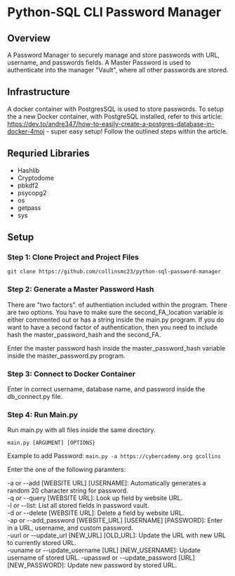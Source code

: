 # Python-SQL CLI Password Manager 

## Overview  
A Password Manager to securely manage and store passwords with URL, username, and passwords fields. A Master Password is used to authenticate into the manager "Vault", where all other passwords are stored.  

## Infrastructure  
A docker container with PostgresSQL is used to store passwords. To setup the a new Docker container, with PostgreSQL installed, refer to this article: https://dev.to/andre347/how-to-easily-create-a-postgres-database-in-docker-4moj - super easy setup! Follow the outlined steps within the article.

## Requried Libraries  
- Hashlib
- Cryptodome
- pbkdf2
- psycopg2
- os
- getpass
- sys 

## Setup  

### Step 1: Clone Project and Project Files   

```git clone https://github.com/collinsmc23/python-sql-password-manager```

### Step 2: Generate a Master Password Hash

There are "two factors". of authentiation included within the program. There are two options. You have to make sure the second_FA_location variable is either commented out or has a string inside the main.py program. If you do want to have a second factor of authentication, then you need to include hash the master_password_hash and the second_FA.  

Enter the master password hash inside the master_password_hash variable inside the master_password.py program.  

### Step 3: Connect to Docker Container  
Enter in correct username, database name, and password inside the db_connect.py file.  

### Step 4: Run Main.py  
Run main.py with all files inside the same directory.

```main.py [ARGUMENT] [OPTIONS}```  

Example to add Password: ```main.py -a https://cybercademy.org gcollins```  

Enter the one of the following paramters:

-a or --add [WEBSITE URL] [USERNAME]: Automatically generates a random 20 character string for password.  
-q or --query [WEBSITE URL]: Look up field by website URL.  
-l or --list: List all stored fields in password vault.  
-d or --delete [WEBSITE URL]: Delete a field by website URL.  
-ap or --add_password [WEBSITE_URL] [USERNAME] [PASSWORD]: Enter in a URL, username, and custom password.  
-uurl or --update_url [NEW_URL] [OLD_URL]: Update the URL with new URL to currently stored URL.  
-uuname or --update_username [URL] [NEW_USERNAME]: Update username of stored URL.
-upasswd or --update_password [URL] [NEW_PASSWORD]: Update new password by stored URL.
